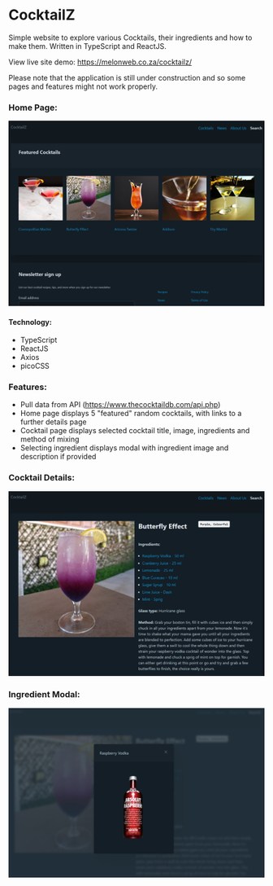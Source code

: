 # CocktailZ

Simple website to explore various Cocktails, their ingredients and how to make them.
Written in TypeScript and ReactJS.

View live site demo: <https://melonweb.co.za/cocktailz/>

Please note that the application is still under construction and so some pages and features might not work properly.

### Home Page:

![Home Page](readme/images/HomePage.png)

#### Technology:

-   TypeScript
-   ReactJS
-   Axios
-   picoCSS

### Features:

-   Pull data from API (https://www.thecocktaildb.com/api.php)
-   Home page displays 5 "featured" random cocktails, with links to a further details page
-   Cocktail page displays selected cocktail title, image, ingredients and method of mixing
-   Selecting ingredient displays modal with ingredient image and description if provided

### Cocktail Details:

![Details Page](readme/images/Details_Page.png)

### Ingredient Modal:

![Ingredient Modal](readme/images/Ingredient_Modal.png)
